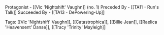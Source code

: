 Protagonist - [[Vic 'Nightshift' Vaughn]] (no. 1)
Preceded By - [[TA11 - Run's Talk]]
Succeeded By - [[TA13 - DePowering-Up]]

Tags: [[Vic 'Nightshift' Vaughn]], [[Catastrophica]], [[Billie Jean]], [[Raelica 'Heavensent' Danse]], [[Tracy 'Trinity' Mayleigh]]